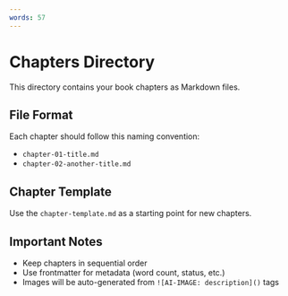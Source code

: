 ```yaml
---
words: 57
---
```


# Chapters Directory

This directory contains your book chapters as Markdown files.

## File Format

Each chapter should follow this naming convention:

- `chapter-01-title.md`
- `chapter-02-another-title.md`

## Chapter Template

Use the `chapter-template.md` as a starting point for new chapters.

## Important Notes

- Keep chapters in sequential order
- Use frontmatter for metadata (word count, status, etc.)
- Images will be auto-generated from `![AI-IMAGE: description]()` tags
